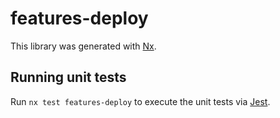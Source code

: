 # features-deploy

This library was generated with [Nx](https://nx.dev).

## Running unit tests

Run `nx test features-deploy` to execute the unit tests via [Jest](https://jestjs.io).
